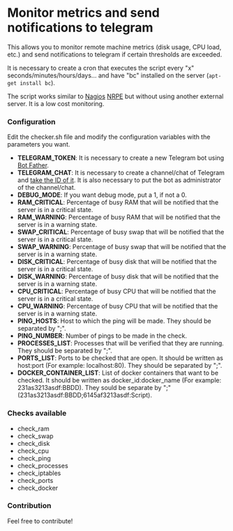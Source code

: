 # Monitor metrics and send notifications to telegram

This allows you to monitor remote machine metrics (disk usage, CPU load, etc.) and send notifications to telegram if certain thresholds are exceeded.

It is necessary to create a cron that executes the script every "x" seconds/minutes/hours/days... and have "bc" installed on the server (```apt-get install bc```).

The script works similar to [Nagios](https://www.nagios.org/) [NRPE](https://support.nagios.com/kb/category.php?id=10) but without using another external server. It is a low cost monitoring.


### Configuration
Edit the checker.sh file and modify the configuration variables with the parameters you want.

* **TELEGRAM_TOKEN**: It is necessary to create a new Telegram bot using [Bot Father](https://core.telegram.org/bots#6-botfather).
* **TELEGRAM_CHAT**: It is necessary to create a channel/chat of Telegram and [take the ID of it](https://github.com/GabrielRF/telegram-id#web-channel-id). It is also necessary to put the bot as administrator of the channel/chat.
* **DEBUG_MODE**: If you want debug mode, put a 1, if not a 0.
* **RAM_CRITICAL**: Percentage of busy RAM that will be notified that the server is in a critical state.
* **RAM_WARNING**: Percentage of busy RAM that will be notified that the server is in a warning state.
* **SWAP_CRITICAL**: Percentage of busy swap that will be notified that the server is in a critical state.
* **SWAP_WARNING**: Percentage of busy swap that will be notified that the server is in a warning state.
* **DISK_CRITICAL**: Percentage of busy disk that will be notified that the server is in a critical state.
* **DISK_WARNING**: Percentage of busy disk that will be notified that the server is in a warning state.
* **CPU_CRITICAL**: Percentage of busy CPU that will be notified that the server is in a critical state.
* **CPU_WARNING**: Percentage of busy CPU that will be notified that the server is in a warning state.
* **PING_HOSTS**: Host to which the ping will be made. They should be separated by ";".
* **PING_NUMBER**: Number of pings to be made in the check.
* **PROCESSES_LIST**: Processes that will be verified that they are running. They should be separated by ";".
* **PORTS_LIST**: Ports to be checked that are open. It should be written as host:port (For example: localhost:80). They should be separated by ";".
* **DOCKER_CONTAINER_LIST**: List of docker containers that want to be checked. It should be written as docker_id:docker_name (For example: 231as3213asdf:BBDD). They sould be separate by ";" (231as3213asdf:BBDD;6145af3213asdf:Script).

### Checks available
* check_ram    
* check_swap
* check_disk
* check_cpu
* check_ping
* check_processes
* check_iptables
* check_ports
* check_docker


### Contribution
Feel free to contribute!

